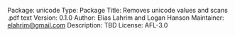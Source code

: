 Package: unicode
Type: Package
Title: Removes unicode values and scans .pdf text
Version: 0.1.0
Author: Elias Lahrim and Logan Hanson
Maintainer: elahrim@gmail.com
Description: TBD
License: AFL-3.0
